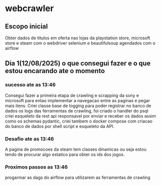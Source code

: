 # webcrawler

## Escopo inicial

Obter dados de titulos em oferta nas lojas da playstation store, microsoft store e steam com o webdriver
selenium e beautifulsoup agendados com o airflow

## Dia 1(12/08/2025) o que consegui fazer e o que estou encarando ate o momento

### sucesso ate as 13:46
Consegui fazer a primeira etapa de crawling e scrapping da sony e microsoft para entao implementar
a navegacao entre as paginas e pegar mais itens. Criei classe base de logging para poder
registrar no banco de dados os logs das ferramentas de crawling, foi criado o handler do psql
criei esqueleto da rest api responsavel por enviar e receber os dados assim como os schemas pydantic, criei tambem o docker compose com criacao do banco de dados por shell script e esqueleto da API.

### Desafio ate as 13:46
A pagina de promocoes da steam tem classes dinamicas ou seja estou tendo de procurar algo
estatico para obter os ids dos jogos.

### Proximos passos as 13:46
progarmar as dags do airflow para utilizarem as ferramentas de crawling